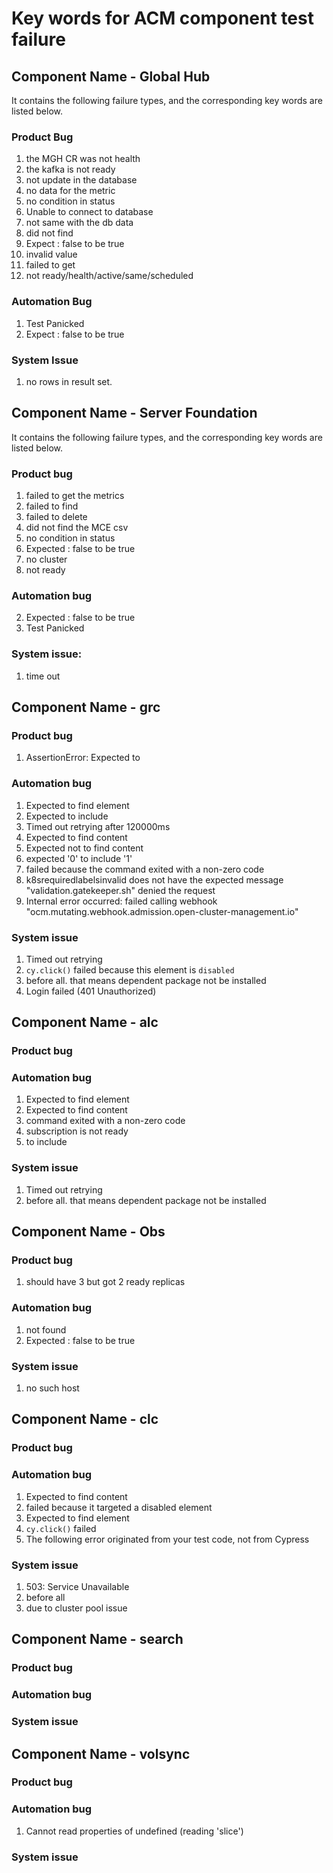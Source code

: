 # Key words for ACM component test failure

## Component Name - Global Hub

It contains the following failure types, and the corresponding key words are listed below.

### Product Bug 

  1. the MGH CR was not health
  2. the kafka is not ready
  3. not update in the database
  4. no data for the metric
  5. no condition in status
  6. Unable to connect to database
  7. not same with the db data
  8. did not find
  9. Expect <bool>: false to be true 
  10. invalid value
  11. failed to get
  12. not ready/health/active/same/scheduled

### Automation Bug

  1. Test Panicked
  2. Expect <bool>: false to be true

### System Issue

  1. no rows in result set.

## Component Name - Server Foundation

It contains the following failure types, and the corresponding key words are listed below.

### Product bug

  1. failed to get the metrics
  2. failed to find
  3. failed to delete
  4. did not find the MCE csv
  5. no condition in status
  6. Expected <bool>: false to be true
  7. no cluster
  8. not ready
  
### Automation bug 

  2. Expected <bool>: false to be true  
  3. Test Panicked 

### System issue:
  1. time out

## Component Name - grc

### Product bug

  1. AssertionError: Expected to

### Automation bug

  1. Expected to find element
  2. Expected to include
  3. Timed out retrying after 120000ms
  4. Expected to find content
  5. Expected not to find content
  6. expected '0' to include '1'
  7. failed because the command exited with a non-zero code
  8. k8srequiredlabelsinvalid does not have the expected message "validation.gatekeeper.sh" denied the request
  9. Internal error occurred: failed calling webhook "ocm.mutating.webhook.admission.open-cluster-management.io"

### System issue

  1. Timed out retrying
  2. `cy.click()` failed because this element is `disabled`
  3. before all. that means dependent package not be installed
  4. Login failed (401 Unauthorized)

## Component Name - alc

### Product bug

### Automation bug
  1. Expected to find element
  2. Expected to find content 
  3. command exited with a non-zero code
  4. subscription is not ready
  5. to include

### System issue
  1. Timed out retrying
  2. before all. that means dependent package not be installed

## Component Name - Obs

### Product bug
  1. should have 3 but got 2 ready replicas

### Automation bug
  1. not found
  2. Expected <bool>: false to be true

### System issue
  1. no such host

## Component Name - clc

### Product bug
### Automation bug
  1. Expected to find content
  2. failed because it targeted a disabled element
  3. Expected to find element
  4. `cy.click()` failed
  5. The following error originated from your test code, not from Cypress
  
### System issue
  1. 503: Service Unavailable
  2. before all
  3. due to cluster pool issue

## Component Name - search

### Product bug
### Automation bug
### System issue 

## Component Name - volsync

### Product bug
### Automation bug
1. Cannot read properties of undefined (reading 'slice')
### System issue 